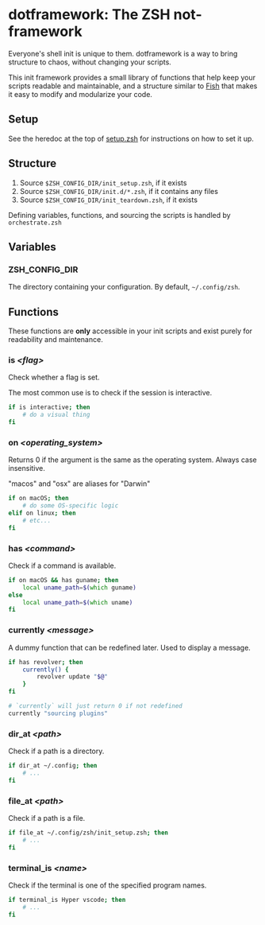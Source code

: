 # dotframework: The ZSH not-framework

Everyone's shell init is unique to them. dotframework is a way to bring structure to chaos, without changing your scripts.

This init framework provides a small library of functions that help keep your scripts readable and maintainable, and a structure similar to [Fish](http://fishshell.com) that makes it easy to modify and modularize your code.

## Setup

See the heredoc at the top of [setup.zsh](https://github.com/SeparateRecords/zsh-dotframework/blob/master/setup.zsh) for instructions on how to set it up.

## Structure

1. Source `$ZSH_CONFIG_DIR/init_setup.zsh`, if it exists
2. Source `$ZSH_CONFIG_DIR/init.d/*.zsh`, if it contains any files
3. Source `$ZSH_CONFIG_DIR/init_teardown.zsh`, if it exists

Defining variables, functions, and sourcing the scripts is handled by `orchestrate.zsh`

## Variables

### ZSH_CONFIG_DIR

The directory containing your configuration. By default, `~/.config/zsh`.

## Functions

These functions are **only** accessible in your init scripts and exist purely for readability and maintenance.

### **is** _\<flag\>_

Check whether a flag is set.

The most common use is to check if the session is interactive.

```zsh
if is interactive; then
    # do a visual thing
fi
```

### **on** _\<operating\_system\>_

Returns 0 if the argument is the same as the operating system.
Always case insensitive.

"macos" and "osx" are aliases for "Darwin"

```zsh
if on macOS; then
    # do some OS-specific logic
elif on linux; then
    # etc...
fi
```

### **has** _\<command\>_

Check if a command is available.

```zsh
if on macOS && has guname; then
    local uname_path=$(which guname)
else
    local uname_path=$(which uname)
fi
```

### **currently** _\<message\>_

A dummy function that can be redefined later. Used to display a message.

```zsh
if has revolver; then
    currently() {
        revolver update "$@"
    }
fi

# `currently` will just return 0 if not redefined
currently "sourcing plugins"
```

### **dir_at** _\<path\>_

Check if a path is a directory.

```zsh
if dir_at ~/.config; then
    # ...
fi
```

### **file_at** _\<path\>_

Check if a path is a file.

```zsh
if file_at ~/.config/zsh/init_setup.zsh; then
    # ...
fi
```

### **terminal_is** _\<name\>_

Check if the terminal is one of the specified program names.

```zsh
if terminal_is Hyper vscode; then
    # ...
fi
```
